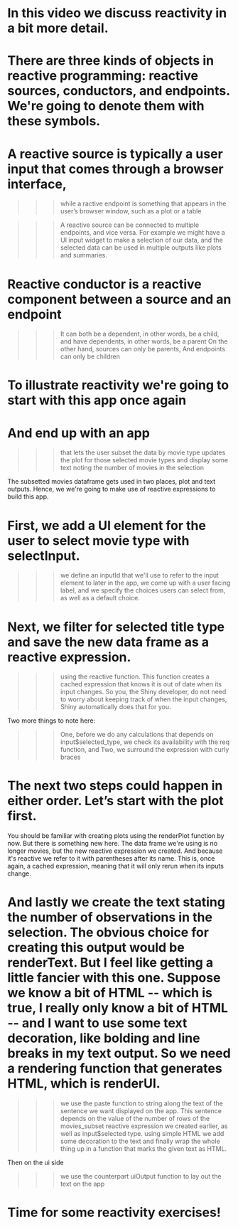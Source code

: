 # In this video we discuss reactivity in a bit more detail.

# There are three kinds of objects in reactive programming: reactive sources, conductors, and endpoints. We're going to denote them with these symbols.

# A reactive source is typically a user input that comes through a browser interface,

>>> while a ractive endpoint is something that appears in the user’s browser window, such as a plot or a table

>>> A reactive source can be connected to multiple endpoints, and vice versa. For example we might have a UI input widget to make a selection of our data, and the selected data can be used in multiple outputs like plots and summaries.

# Reactive conductor is a reactive component between a source and an endpoint 

>>> It can both be a dependent, in other words, be a child, and have dependents, in other words, be a parent
>>> On the other hand, sources can only be parents,
>>> And endpoints can only be children

# To illustrate reactivity we're going to start with this app once again

# And end up with an app 
>>> that lets the user subset the data by movie type
>>> updates the plot for those selected movie types
>>> and display some text noting the number of movies in the selection

The subsetted movies dataframe gets used in two places, plot and text outputs. Hence, we we're going to make use of reactive expressions to build this app.

# First, we add a UI element for the user to select movie type with selectInput.

>>> we define an inputId that we'll use to refer to the input element to later in the app, 
>>> we come up with a user facing label, 
>>> and we specify the choices users can select from, 
>>> as well as a default choice.

# Next, we filter for selected title type and save the new data frame as a reactive expression.
>>>using the reactive function. This function creates a cached expression that knows it is out of date when its input changes. So you, the Shiny developer, do not need to worry about keeping track of when the input changes, Shiny automatically does that for you.

Two more things to note here:

>>> One, before we do any calculations that depends on input$selected_type, we check its availability with the req function, and
>>> Two, we surround the expression with curly braces 

# The next two steps could happen in either order. Let’s start with the plot first.

You should be familiar with creating plots using the renderPlot function by now. But there is something new here. The data frame we're using is no longer movies, but the new reactive expression we created. And because it's reactive we refer to it with parentheses after its name. This is, once again, a cached expression, meaning that it will only rerun when its inputs change.

# And lastly we create the text stating the number of observations in the selection. The obvious choice for creating this output would be renderText. But I feel like getting a little fancier with this one. Suppose we know a bit of HTML -- which is true, I really only know a bit of HTML -- and I want to use some text decoration, like bolding and line breaks in my text output. So we need a rendering function that generates HTML, which is renderUI.

>>> we use the paste function to string along the text of the sentence we want displayed on the app.
>>> This sentence depends on the value of the number of rows of the movies_subset reactive expression we created earlier,
>>> as well as input$selected type.
>>> using simple HTML we add some decoration to the text
>>> and finally wrap the whole thing up in a function that marks the given text as HTML.

Then on the ui side
>>> we use the counterpart uiOutput function to lay out the text on the app

# Time for some reactivity exercises!
